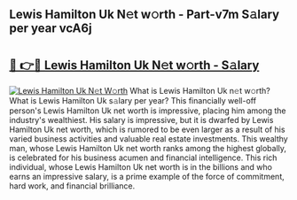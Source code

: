 ## Lewis Hamilton Uk N𝚎t w𝚘rth - Part-v7m S𝚊lary per year vcA6j

# <h2><a href="http://gc2mnt.nevu.top/?p=Lewis+Hamilton+Uk">🔗 👉🔴 Lewis Hamilton Uk N𝚎t w𝚘rth - S𝚊lary</a></h2>

[![Lewis Hamilton Uk N𝚎t W𝚘rth](https://i.imgur.com/Oavwk0R.jpeg)](http://gc2mnt.nevu.top/?p=Lewis+Hamilton+Uk)
What is Lewis Hamilton Uk n𝚎t w𝚘rth? What is Lewis Hamilton Uk s𝚊lary per year?
This financially well-off person's Lewis Hamilton Uk net worth is impressive, placing him among the industry's wealthiest. His salary is impressive, but it is dwarfed by Lewis Hamilton Uk net worth, which is rumored to be even larger as a result of his varied business activities and valuable real estate investments. This wealthy man, whose Lewis Hamilton Uk net worth ranks among the highest globally, is celebrated for his business acumen and financial intelligence. This rich individual, whose Lewis Hamilton Uk net worth is in the billions and who earns an impressive salary, is a prime example of the force of commitment, hard work, and financial brilliance.
